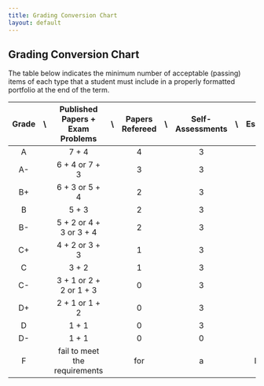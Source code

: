 ```yaml
---
title: Grading Conversion Chart
layout: default
---
```


## Grading Conversion Chart

The table below indicates the minimum number of acceptable (passing) items of each
type that a student must include in a properly formatted portfolio at the end of
the term.

| Grade | \ | Published Papers + Exam Problems | \ | Papers Refereed | \ | Self-Assessments | \ | Essays |
|:-----:|---|:--------------------------------:|---|:---------------:|---|:----------------:|---|:------:|
|   A   |   |               7 + 4              |   |        4        |   |         3        |   |    3   |
|   A-  |   |          6 + 4 or 7 + 3          |   |        3        |   |         3        |   |    3   |
|   B+  |   |          6 + 3 or 5 + 4          |   |        2        |   |         3        |   |    3   |
|   B   |   |               5 + 3              |   |        2        |   |         3        |   |    2   |
|   B-  |   |      5 + 2 or 4 + 3 or 3 + 4     |   |        2        |   |         3        |   |    2   |
|   C+  |   |          4 + 2 or 3 + 3          |   |        1        |   |         3        |   |    2   |
|   C   |   |               3 + 2              |   |        1        |   |         3        |   |    1   |
|   C-  |   |      3 + 1 or 2 + 2 or 1 + 3     |   |        0        |   |         3        |   |    1   |
|   D+  |   |          2 + 1 or 1 + 2          |   |        0        |   |         3        |   |    1   |
|   D   |   |               1 + 1              |   |        0        |   |         3        |   |    0   |
|   D-  |   |               1 + 1              |   |        0        |   |         0        |   |    0   |
|   F   |   |   fail to meet the requirements  |   |       for       |   |         a        |   |   D-   |

